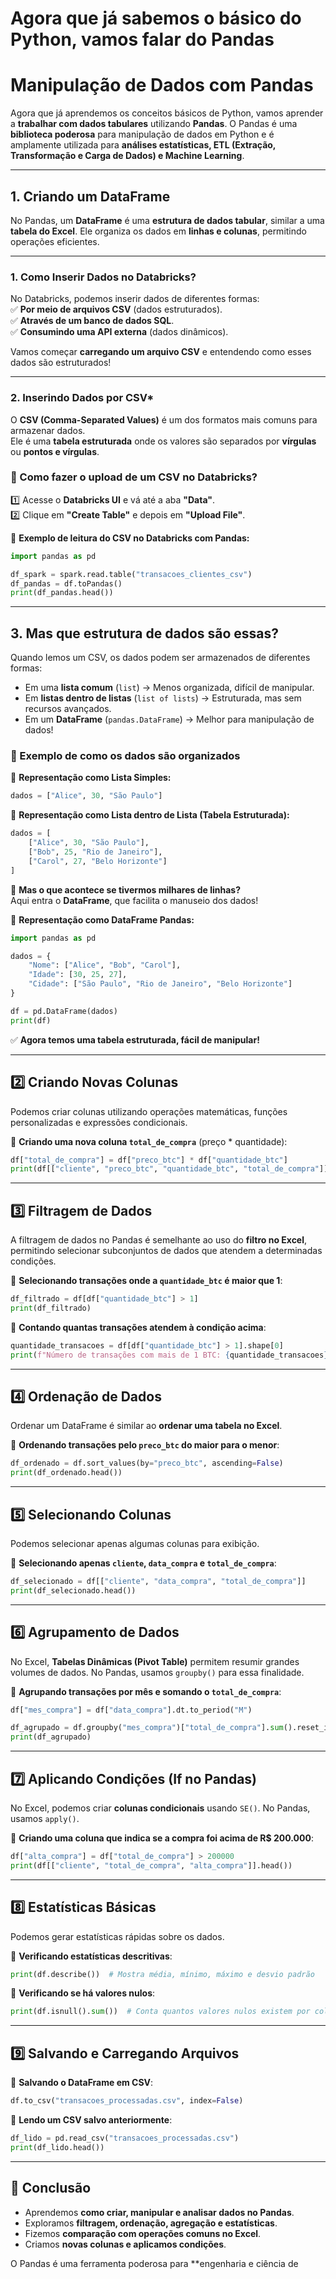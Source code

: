 # Agora que já sabemos o básico do Python, vamos falar do Pandas

# **Manipulação de Dados com Pandas**
Agora que já aprendemos os conceitos básicos de Python, vamos aprender a **trabalhar com dados tabulares** utilizando **Pandas**. O Pandas é uma **biblioteca poderosa** para manipulação de dados em Python e é amplamente utilizada para **análises estatísticas, ETL (Extração, Transformação e Carga de Dados) e Machine Learning**.

---

## **1. Criando um DataFrame**
No Pandas, um **DataFrame** é uma **estrutura de dados tabular**, similar a uma **tabela do Excel**. Ele organiza os dados em **linhas e colunas**, permitindo operações eficientes.

---

### 1. Como Inserir Dados no Databricks?

No Databricks, podemos inserir dados de diferentes formas:  
✅ **Por meio de arquivos CSV** (dados estruturados).  
✅ **Através de um banco de dados SQL**.  
✅ **Consumindo uma API externa** (dados dinâmicos).  

Vamos começar **carregando um arquivo CSV** e entendendo como esses dados são estruturados!  

---

### 2. Inserindo Dados por CSV*

O **CSV (Comma-Separated Values)** é um dos formatos mais comuns para armazenar dados.  
Ele é uma **tabela estruturada** onde os valores são separados por **vírgulas** ou **pontos e vírgulas**.

### **📌 Como fazer o upload de um CSV no Databricks?**  
1️⃣ Acesse o **Databricks UI** e vá até a aba **"Data"**.  
2️⃣ Clique em **"Create Table"** e depois em **"Upload File"**.  

📌 **Exemplo de leitura do CSV no Databricks com Pandas:**
```python
import pandas as pd

df_spark = spark.read.table("transacoes_clientes_csv")
df_pandas = df.toPandas()
print(df_pandas.head())
```

---

## 3. Mas que estrutura de dados são essas?

Quando lemos um CSV, os dados podem ser armazenados de diferentes formas:  
- Em uma **lista comum** (`list`) → Menos organizada, difícil de manipular.  
- Em **listas dentro de listas** (`list of lists`) → Estruturada, mas sem recursos avançados.  
- Em um **DataFrame** (`pandas.DataFrame`) → Melhor para manipulação de dados!  

### **📌 Exemplo de como os dados são organizados**  

🔹 **Representação como Lista Simples:**
```python
dados = ["Alice", 30, "São Paulo"]
```

🔹 **Representação como Lista dentro de Lista (Tabela Estruturada):**
```python
dados = [
    ["Alice", 30, "São Paulo"],
    ["Bob", 25, "Rio de Janeiro"],
    ["Carol", 27, "Belo Horizonte"]
]
```
📌 **Mas o que acontece se tivermos milhares de linhas?**  
Aqui entra o **DataFrame**, que facilita o manuseio dos dados!

🔹 **Representação como DataFrame Pandas:**
```python
import pandas as pd

dados = {
    "Nome": ["Alice", "Bob", "Carol"],
    "Idade": [30, 25, 27],
    "Cidade": ["São Paulo", "Rio de Janeiro", "Belo Horizonte"]
}

df = pd.DataFrame(dados)
print(df)
```

✅ **Agora temos uma tabela estruturada, fácil de manipular!**

---

## **2️⃣ Criando Novas Colunas**
Podemos criar colunas utilizando operações matemáticas, funções personalizadas e expressões condicionais.

🔹 **Criando uma nova coluna `total_de_compra`** (preço * quantidade):
```python
df["total_de_compra"] = df["preco_btc"] * df["quantidade_btc"]
print(df[["cliente", "preco_btc", "quantidade_btc", "total_de_compra"]].head())
```

---

## **3️⃣ Filtragem de Dados**
A filtragem de dados no Pandas é semelhante ao uso do **filtro no Excel**, permitindo selecionar subconjuntos de dados que atendem a determinadas condições.

🔹 **Selecionando transações onde a `quantidade_btc` é maior que 1**:
```python
df_filtrado = df[df["quantidade_btc"] > 1]
print(df_filtrado)
```

🔹 **Contando quantas transações atendem à condição acima**:
```python
quantidade_transacoes = df[df["quantidade_btc"] > 1].shape[0]
print(f"Número de transações com mais de 1 BTC: {quantidade_transacoes}")
```

---

## **4️⃣ Ordenação de Dados**
Ordenar um DataFrame é similar ao **ordenar uma tabela no Excel**.

🔹 **Ordenando transações pelo `preco_btc` do maior para o menor**:
```python
df_ordenado = df.sort_values(by="preco_btc", ascending=False)
print(df_ordenado.head())
```

---

## **5️⃣ Selecionando Colunas**
Podemos selecionar apenas algumas colunas para exibição.

🔹 **Selecionando apenas `cliente`, `data_compra` e `total_de_compra`**:
```python
df_selecionado = df[["cliente", "data_compra", "total_de_compra"]]
print(df_selecionado.head())
```

---

## **6️⃣ Agrupamento de Dados**
No Excel, **Tabelas Dinâmicas (Pivot Table)** permitem resumir grandes volumes de dados. No Pandas, usamos `groupby()` para essa finalidade.

🔹 **Agrupando transações por mês e somando o `total_de_compra`**:
```python
df["mes_compra"] = df["data_compra"].dt.to_period("M")

df_agrupado = df.groupby("mes_compra")["total_de_compra"].sum().reset_index()
print(df_agrupado)
```

---

## **7️⃣ Aplicando Condições (If no Pandas)**
No Excel, podemos criar **colunas condicionais** usando `SE()`. No Pandas, usamos `apply()`.

🔹 **Criando uma coluna que indica se a compra foi acima de R$ 200.000**:
```python
df["alta_compra"] = df["total_de_compra"] > 200000
print(df[["cliente", "total_de_compra", "alta_compra"]].head())
```

---

## **8️⃣ Estatísticas Básicas**
Podemos gerar estatísticas rápidas sobre os dados.

🔹 **Verificando estatísticas descritivas**:
```python
print(df.describe())  # Mostra média, mínimo, máximo e desvio padrão
```

🔹 **Verificando se há valores nulos**:
```python
print(df.isnull().sum())  # Conta quantos valores nulos existem por coluna
```

---

## **9️⃣ Salvando e Carregando Arquivos**
🔹 **Salvando o DataFrame em CSV**:
```python
df.to_csv("transacoes_processadas.csv", index=False)
```

🔹 **Lendo um CSV salvo anteriormente**:
```python
df_lido = pd.read_csv("transacoes_processadas.csv")
print(df_lido.head())
```

---

## **📌 Conclusão**
- Aprendemos **como criar, manipular e analisar dados no Pandas**.
- Exploramos **filtragem, ordenação, agregação e estatísticas**.
- Fizemos **comparação com operações comuns no Excel**.
- Criamos **novas colunas e aplicamos condições**.

O Pandas é uma ferramenta poderosa para **engenharia e ciência de